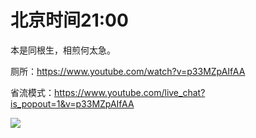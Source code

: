 # 北京时间21:00

本是同根生，相煎何太急。

厕所：https://www.youtube.com/watch?v=p33MZpAIfAA

省流模式：https://www.youtube.com/live_chat?is_popout=1&v=p33MZpAIfAA

<img src="https://img.nga.178.com/attachments/mon_202105/07/7nQcqhu-2yp3Z12T3cSge-mg.png"></img>